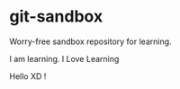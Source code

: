 # git-sandbox
Worry-free sandbox repository for learning.

I am learning.
I Love Learning

Hello XD !